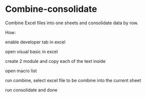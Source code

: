 # Combine-consolidate
Combine Excel files into one sheets and consolidate data by row.

How: 

enable developer tab in excel

open visual basic in excel

create 2 module and copy each of the text inside 

open macro list

run combine, select excel file to be combine into the current sheet

run consolidate and done
